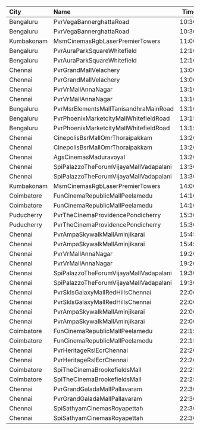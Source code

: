 | City       | Name                                   |  Time | Type      | Price | Capacity | Booked |
| :--------- | :------------------------------------- | ----: | :-------- | ----: | -------: | -----: |
| Bengaluru  | PvrVegaBannerghattaRoad                | 10:30 | Classic   |  210₹ |       86 |     35 |
| Bengaluru  | PvrVegaBannerghattaRoad                | 10:30 | Recliner  |  340₹ |        9 |      3 |
| Kumbakonam | MsmCinemasRgbLaserPremierTowers        | 11:00 | BalconyAC |  120₹ |      118 |      2 |
| Bengaluru  | PvrAuraParkSquareWhitefield            | 12:10 | Classic   |  200₹ |      166 |      6 |
| Bengaluru  | PvrAuraParkSquareWhitefield            | 12:10 | Recliner  |  360₹ |       16 |      2 |
| Chennai    | PvrGrandMallVelachery                  | 13:00 | Classic   |   60₹ |       42 |     42 |
| Chennai    | PvrGrandMallVelachery                  | 13:00 | Prime     |  191₹ |      214 |    192 |
| Chennai    | PvrVrMallAnnaNagar                     | 13:10 | Classic   |   60₹ |       16 |     16 |
| Chennai    | PvrVrMallAnnaNagar                     | 13:10 | Prime     |  191₹ |      110 |    110 |
| Bengaluru  | PvrMsrElementsMallTanisandhraMainRoad  | 13:10 | Classic   |  230₹ |      114 |     22 |
| Bengaluru  | PvrPhoenixMarketcityMallWhitefieldRoad | 13:15 | Classic   |  240₹ |      136 |     46 |
| Bengaluru  | PvrPhoenixMarketcityMallWhitefieldRoad | 13:15 | Recliner  |  400₹ |       11 |      3 |
| Chennai    | CinepolisBsrMallOmrThoraipakkam        | 13:20 | Normal    |   60₹ |       17 |     16 |
| Chennai    | CinepolisBsrMallOmrThoraipakkam        | 13:20 | Executive |  153₹ |      158 |    144 |
| Chennai    | AgsCinemasMaduravoyal                  | 13:20 | Diamond   |  150₹ |      119 |      4 |
| Chennai    | SpiPalazzoTheForumVijayaMallVadapalani | 13:30 | Elite     |  191₹ |      210 |    210 |
| Chennai    | SpiPalazzoTheForumVijayaMallVadapalani | 13:30 | Budget    |   60₹ |       27 |     27 |
| Kumbakonam | MsmCinemasRgbLaserPremierTowers        | 14:00 | BalconyAC |  120₹ |      118 |      1 |
| Coimbatore | FunCinemaRepublicMallPeelamedu         | 14:10 | Executive |  191₹ |      142 |    141 |
| Coimbatore | FunCinemaRepublicMallPeelamedu         | 14:10 | Normal    |   60₹ |       17 |     17 |
| Puducherry | PvrTheCinemaProvidencePondicherry      | 15:30 | Elite     |  150₹ |      172 |    143 |
| Puducherry | PvrTheCinemaProvidencePondicherry      | 15:30 | Premium   |  110₹ |       59 |     39 |
| Chennai    | PvrAmpaSkywalkMallAminjikarai          | 15:45 | Classic   |   60₹ |       32 |     32 |
| Chennai    | PvrAmpaSkywalkMallAminjikarai          | 15:45 | Prime     |  191₹ |      178 |    176 |
| Chennai    | PvrVrMallAnnaNagar                     | 19:20 | Classic   |   60₹ |       16 |     16 |
| Chennai    | PvrVrMallAnnaNagar                     | 19:20 | Prime     |  191₹ |      110 |    109 |
| Chennai    | SpiPalazzoTheForumVijayaMallVadapalani | 19:30 | Elite     |  191₹ |      210 |    210 |
| Chennai    | SpiPalazzoTheForumVijayaMallVadapalani | 19:30 | Budget    |   60₹ |       27 |     27 |
| Chennai    | PvrSklsGalaxyMallRedHillsChennai       | 22:00 | Classic   |   60₹ |       22 |     22 |
| Chennai    | PvrSklsGalaxyMallRedHillsChennai       | 22:00 | Prime     |  153₹ |      135 |    134 |
| Chennai    | PvrAmpaSkywalkMallAminjikarai          | 22:00 | Classic   |   60₹ |       32 |     27 |
| Chennai    | PvrAmpaSkywalkMallAminjikarai          | 22:00 | Prime     |  191₹ |      178 |    121 |
| Coimbatore | FunCinemaRepublicMallPeelamedu         | 22:15 | Executive |  191₹ |      142 |    131 |
| Coimbatore | FunCinemaRepublicMallPeelamedu         | 22:15 | Normal    |   60₹ |       17 |     17 |
| Chennai    | PvrHeritageRslEcrChennai               | 22:20 | Classic   |   60₹ |       11 |     11 |
| Chennai    | PvrHeritageRslEcrChennai               | 22:20 | Prime     |  191₹ |       99 |     99 |
| Coimbatore | SpiTheCinemaBrookefieldsMall           | 22:25 | Elite     |  191₹ |      174 |    173 |
| Coimbatore | SpiTheCinemaBrookefieldsMall           | 22:25 | Budget    |   60₹ |       20 |     19 |
| Chennai    | PvrGrandGaladaMallPallavaram           | 22:30 | Classic   |   60₹ |       28 |     27 |
| Chennai    | PvrGrandGaladaMallPallavaram           | 22:30 | Prime     |  191₹ |      152 |    152 |
| Chennai    | SpiSathyamCinemasRoyapettah            | 22:30 | Elite     |  191₹ |      234 |    227 |
| Chennai    | SpiSathyamCinemasRoyapettah            | 22:30 | Budget    |   60₹ |       26 |     25 |